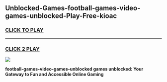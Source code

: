 
## Unblocked-Games-football-games-video-games-unblocked-Play-Free-kioac
<h3>
<a href="https://premium76.site?title=football-games-video-games-unblocked&ref=10A">CLICK TO PLAY</a></h3>
<hr>

<h3>
<a href="https://premium76.site?title=football-games-video-games-unblocked&ref=10A">CLICK 2 PLAY</a>
  
</h3>

<a href="https://premium76.site?title=football-games-video-games-unblocked&ref=10A"><img src="https://clearcache.store/games.png"></a>


**football-games-video-games-unblocked games unblocked: Your Gateway to Fun and Accessible Online Gaming**
